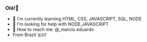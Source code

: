 ### Olá!👋


- 🌱 I'm currently learning HTML, CSS, JAVASCRIPT, SQL, NODE
- 🤫 I'm looking for help with NODE,JAVASCRIPT
- 📱 How to reach me: @_marcio.eduardo
- From Brazil 🇧🇷!
